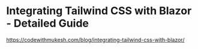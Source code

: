 # Integrating Tailwind CSS with Blazor - Detailed Guide

https://codewithmukesh.com/blog/integrating-tailwind-css-with-blazor/
